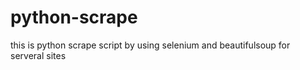 # python-scrape
this is python scrape script by using selenium and beautifulsoup for serveral sites
